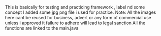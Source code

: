This is basically for testing and practicing framework , label nd some concept
I added some jpg png file i used for practice.
Note: All the images here cant be reused for business, advert or any form of commercial use unless i approved it failure to adhere will lead to legal sanction
All the functions are linked to the main.java
